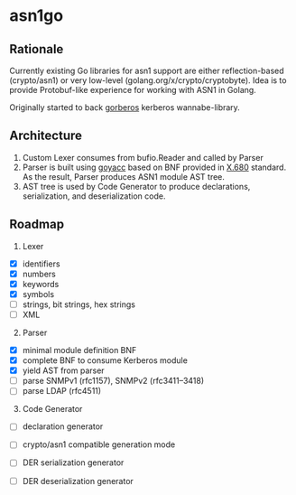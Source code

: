 # asn1go

## Rationale

Currently existing Go libraries for asn1 support are either reflection-based (crypto/asn1) or 
very low-level (golang.org/x/crypto/cryptobyte). Idea is to provide Protobuf-like experience for 
working with ASN1 in Golang.

Originally started to back [gorberos](https://github.com/chemikadze/gorberos) kerberos wannabe-library.

## Architecture

1) Custom Lexer consumes from bufio.Reader and called by Parser
2) Parser is built using [goyacc](https://godoc.org/golang.org/x/tools/cmd/goyacc)
 based on BNF provided in [X.680](https://www.itu.int/ITU-T/studygroups/com17/languages/X.680-0207.pdf) standard. 
 As the result, Parser produces ASN1 module AST tree.
3) AST tree is used by Code Generator to produce declarations, serialization, and deserialization code.

## Roadmap

1) Lexer
 - [x] identifiers
 - [x] numbers 
 - [x] keywords
 - [x] symbols
 - [ ] strings, bit strings, hex strings
 - [ ] XML
2) Parser
 - [x] minimal module definition BNF
 - [x] complete BNF to consume Kerberos module
 - [x] yield AST from parser
 - [ ] parse SNMPv1 (rfc1157), SNMPv2 (rfc3411–3418)
 - [ ] parse LDAP (rfc4511)
3) Code Generator
 - [ ] declaration generator
 - [ ] crypto/asn1 compatible generation mode
 - [ ] DER serialization generator
 - [ ] DER deserialization generator
 